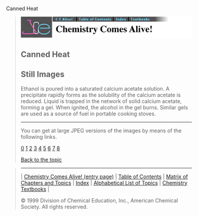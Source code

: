 





 Canned Heat
 



> ![Chemistry Comes Alive!](ccahead.gif)
> 
> 
> 
> 
> 
> 
> 
> 
> 
> ## Canned Heat
> 
> 
> 
> 
> ## Still Images
> 
> 
> 
> 
> 
> 
> 
> 
> 
>  Ethanol is poured into a saturated calcium acetate solution. A precipitate rapidly forms as the solubility of the calcium acetate is reduced. Liquid is trapped in the network of solid calcium acetate, forming a gel. When ignited, the alcohol in the gel burns. Similar gels are used as a source of fuel in portable cooking stoves.
>  
> 
> 
> 
> ---
> 
> 
> 
> 
> 
>  You can get at large JPEG versions of the images by means of the following links.
>    
> 
> 
> [0](../../STILLS/CANHEAT/CANHEAT/64JPG48/0.JPG) 
> [1](../../STILLS/CANHEAT/CANHEAT/64JPG48/1.JPG) 
> [2](../../STILLS/CANHEAT/CANHEAT/64JPG48/2.JPG) 
> [3](../../STILLS/CANHEAT/CANHEAT/64JPG48/3.JPG) 
> [4](../../STILLS/CANHEAT/CANHEAT/64JPG48/4.JPG) 
> [5](../../STILLS/CANHEAT/CANHEAT/64JPG48/5.JPG) 
> [6](../../STILLS/CANHEAT/CANHEAT/64JPG48/6.JPG) 
> [7](../../STILLS/CANHEAT/CANHEAT/64JPG48/7.JPG) 
> [8](../../STILLS/CANHEAT/CANHEAT/64JPG48/8.JPG) 
> 
> 
> 
> 
> [Back to the topic](../../MAIN/CANHEAT/PAGE1.HTM)



> ---
> 
> 
>  |
>  [Chemistry Comes Alive! (entry page)](../../INDEX.HTM) 
>  |
>  [Table of Contents](../../CONTENTS.HTM) 
>  |
>  [Matrix of Chapters and Topics](../../MATRIX.HTM) 
>  |
>  [Index](../../WORDS.HTM) 
>  |
>  [Alphabetical List of Topics](../../ALPHATOP.HTM) 
>  |
>  [Chemistry Textbooks](../../BOOKS.HTM) 
>  |
>  
>  © 1999 Division of Chemical Education, Inc.,
American Chemical Society. All rights reserved.





